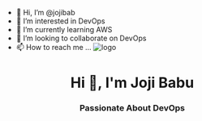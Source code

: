 - 👋 Hi, I’m @jojibab
- 👀 I’m interested in DevOps
- 🌱 I’m currently learning AWS
- 💞️ I’m looking to collaborate on DevOps 
- 📫 How to reach me ...
![logo](https://github.com/annfelix/annfelix/blob/main/WhatsApp%20Image%202022-11-24%20at%2020.23.27.jpg)
<h1 align="center">Hi 👋, I'm Joji Babu</h1>
<h3 align="center"> Passionate About DevOps</h3>

